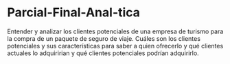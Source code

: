 # Parcial-Final-Anal-tica
Entender y analizar los clientes potenciales de una empresa de turismo para la compra de un paquete de seguro de viaje. Cuáles son los clientes potenciales y sus características para saber a quien ofrecerlo y qué clientes actuales lo adquiririan y qué clientes potenciales podrían adquirirlo. 
